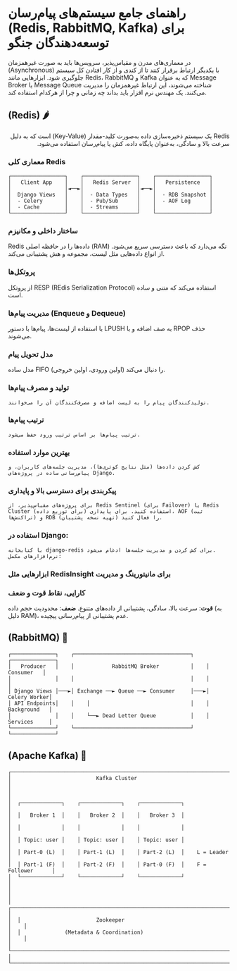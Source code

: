 # راهنمای جامع سیستم‌های پیام‌رسان (Redis, RabbitMQ, Kafka) برای توسعه‌دهندگان جنگو
در معماری‌های مدرن و مقیاس‌پذیر، سرویس‌ها باید به صورت غیرهمزمان (Asynchronous) با یکدیگر ارتباط برقرار کنند تا از کندی و از کار افتادن کل سیستم جلوگیری شود. ابزارهایی مانند Redis، RabbitMQ و Kafka که به عنوان Message Broker یا Message Queue شناخته می‌شوند، این ارتباط غیرهمزمان را مدیریت می‌کنند. یک مهندس نرم افزار باید بداند چه زمانی و چرا از هرکدام استفاده کند.

## (Redis) 🌶️
<div dir="rtl">
Redis یک سیستم ذخیره‌سازی داده به‌صورت کلید-مقدار (Key-Value) است که به دلیل سرعت بالا و سادگی، به‌عنوان پایگاه داده، کش یا پیام‌رسان استفاده می‌شود.
</div>

### معماری کلی Redis

```
┌─────────────────┐    ┌─────────────────┐    ┌─────────────────┐
│   Client App    │    │   Redis Server  │    │   Persistence   │
│                 │◄──►│                 │◄──►│                 │
│  Django Views   │    │  - Data Types   │    │  - RDB Snapshot │
│  - Celery       │    │  - Pub/Sub      │    │  - AOF Log      │
│  - Cache        │    │  - Streams      │    │                 │
└─────────────────┘    └─────────────────┘    └─────────────────┘
```
### ساختار داخلی و مکانیزم
Redis داده‌ها را در حافظه اصلی (RAM) نگه می‌دارد که باعث دسترسی سریع می‌شود. از انواع داده‌هایی مثل لیست، مجموعه و هش پشتیبانی می‌کند.
### پروتکل‌ها
از پروتکل RESP (REdis Serialization Protocol) استفاده می‌کند که متنی و ساده است.
### مدیریت پیام‌ها (Enqueue و Dequeue)
با استفاده از لیست‌ها، پیام‌ها با دستور LPUSH به صف اضافه و با RPOP حذف می‌شوند.
### مدل تحویل پیام
 مدل ساده FIFO (اولین ورودی، اولین خروجی) را دنبال می‌کند.
### تولید و مصرف پیام‌ها
    تولیدکنندگان پیام را به لیست اضافه و مصرف‌کنندگان آن را می‌خوانند.
### ترتیب پیام‌ها
    ترتیب پیام‌ها بر اساس ترتیب ورود حفظ می‌شود.
### بهترین موارد استفاده
    کش کردن داده‌ها (مثل نتایج کوئری‌ها)، مدیریت جلسه‌های کاربران، و پیام‌رسانی ساده در پروژه‌های Django.
### پیکربندی برای دسترسی بالا و پایداری
    برای پروژه‌های مقیاس‌پذیر، از Redis Sentinel (برای Failover) یا Redis Cluster (برای توزیع داده) استفاده کنید. برای پایداری، AOF (ثبت تراکنش‌ها) و RDB (تهیه نسخه پشتیبان) را فعال کنید.
### استفاده در Django:
    با کتابخانه django-redis برای کش کردن و مدیریت جلسه‌ها ادغام می‌شود.
    نرم‌افزارهای مکمل:
### ابزارهایی مثل RedisInsight برای مانیتورینگ و مدیریت
### کارایی، نقاط قوت و ضعف
**قوت**: سرعت بالا، سادگی، پشتیبانی از داده‌های متنوع.
**ضعف**: محدودیت حجم داده (به دلیل RAM)، عدم پشتیبانی از پیام‌رسانی پیچیده.

## (RabbitMQ) 🐇

```
┌──────────────┐    ┌─────────────────────────────────────┐    ┌──────────────┐
│   Producer   │    │            RabbitMQ Broker          │    │   Consumer   │
│              │    │                                     │    │              │
│ Django Views │───►│ Exchange ──► Queue ──► Consumer     │───►│ Celery Worker│
│ API Endpoints│    │    │                                │    │ Background   │
│              │    │    └──► Dead Letter Queue           │    │ Services     │
└──────────────┘    └─────────────────────────────────────┘    └──────────────┘
```

## (Apache Kafka) 🌊

```
┌─────────────────────────────────────────────────────────────────────────────┐
│                           Kafka Cluster                                     │
│                                                                             │
│  ┌─────────────┐    ┌─────────────┐    ┌─────────────┐                      │
│  │   Broker 1  │    │   Broker 2  │    │   Broker 3  │                      │
│  │             │    │             │    │             │                      │
│  │ Topic: user │    │ Topic: user │    │ Topic: user │                      │
│  │ Part-0 (L)  │    │ Part-1 (L)  │    │ Part-2 (L)  │    L = Leader        │
│  │ Part-1 (F)  │    │ Part-2 (F)  │    │ Part-0 (F)  │    F = Follower      │
│  └─────────────┘    └─────────────┘    └─────────────┘                      │
│                                                                             │
│  ┌─────────────────────────────────────────────────────────────────────┐    │
│  │                        Zookeeper                                    │    │
│  │              (Metadata & Coordination)                              │    │
│  └─────────────────────────────────────────────────────────────────────┘    │
└─────────────────────────────────────────────────────────────────────────────┘
```


